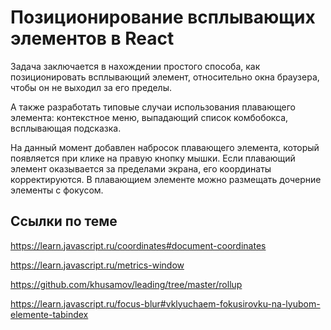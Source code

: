 Позиционирование всплывающих элементов в React
==============================================

Задача заключается в нахождении простого способа, как позиционировать всплывающий 
элемент, относительно окна браузера, чтобы он не выходил за его пределы.

А также разработать типовые случаи использования плавающего элемента: контекстное меню, выпадающий список комбобокса, всплывающая подсказка.

На данный момент добавлен набросок плавающего элемента, который появляется при клике на правую кнопку мышки.
Если плавающий элемент оказывается за пределами экрана, его координаты корректируются.
В плавающием элементе можно размещать дочерние элементы с фокусом.

Ссылки по теме
--------------

https://learn.javascript.ru/coordinates#document-coordinates

https://learn.javascript.ru/metrics-window

https://github.com/khusamov/leading/tree/master/rollup

https://learn.javascript.ru/focus-blur#vklyuchaem-fokusirovku-na-lyubom-elemente-tabindex